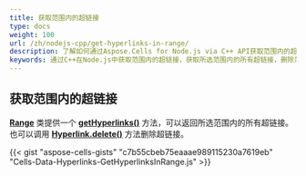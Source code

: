 ```yaml
---
title: 获取范围内的超链接
type: docs
weight: 100
url: /zh/nodejs-cpp/get-hyperlinks-in-range/
description: 了解如何通过Aspose.Cells for Node.js via C++ API获取范围内的超链接。
keywords: 通过C++在Node.js中获取范围内的超链接，获取所选范围内的所有超链接，删除范围内的超链接，删除所选范围内的超链接
---
```


## **获取范围内的超链接**

[**Range**](https://reference.aspose.com/cells/nodejs-cpp/range) 类提供一个 [**getHyperlinks()**](https://reference.aspose.com/cells/nodejs-cpp/range/#getHyperlinks--) 方法，可以返回所选范围内的所有超链接。也可以调用 [**Hyperlink.delete()**](https://reference.aspose.com/cells/nodejs-cpp/hyperlink/#delete--) 方法删除超链接。


{{< gist "aspose-cells-gists" "c7b55cbeb75eaaae989115230a7619eb" "Cells-Data-Hyperlinks-GetHyperlinksInRange.js" >}}

